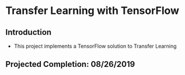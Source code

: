 # Transfer Learning with TensorFlow

## Introduction
* This project implements a TensorFlow solution to Transfer Learning

## Projected Completion: 08/26/2019
